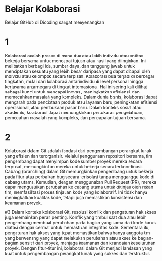 # Belajar Kolaborasi
Belajar GitHub di Dicoding sangat menyenangkan

# 1 <br>
Kolaborasi adalah proses di mana dua atau lebih individu atau entitas bekerja bersama untuk mencapai tujuan atau hasil yang diinginkan. Ini melibatkan berbagi ide, sumber daya, dan tanggung jawab untuk menciptakan sesuatu yang lebih besar daripada yang dapat dicapai oleh individu atau kelompok secara terpisah. Kolaborasi bisa terjadi di berbagai tingkatan, mulai dari kolaborasi antarindividu di level personal hingga kerjasama antarnegara di tingkat internasional. Hal ini sering kali dilihat sebagai kunci untuk mencapai inovasi, meningkatkan efisiensi, dan memecahkan masalah yang kompleks. Dalam dunia bisnis, kolaborasi dapat mengarah pada penciptaan produk atau layanan baru, peningkatan efisiensi operasional, atau pembukaan pasar baru. Dalam konteks sosial atau akademis, kolaborasi dapat memungkinkan pertukaran pengetahuan, pemecahan masalah yang kompleks, dan pencapaian tujuan bersama.

# 2
Kolaborasi dalam Git adalah fondasi dari pengembangan perangkat lunak yang efisien dan terorganisir. Melalui penggunaan repositori bersama, tim pengembang dapat menyimpan kode sumber proyek mereka secara terpusat, memungkinkan mereka untuk bekerja secara terkoordinasi. Cabang (branching) dalam Git memungkinkan pengembang untuk bekerja pada fitur atau perbaikan bug secara terisolasi tanpa mengganggu kode di cabang utama. Kemudian, dengan menggunakan Pull Request (PR), mereka dapat mengusulkan perubahan ke cabang utama untuk ditinjau oleh rekan tim, memfasilitasi proses tinjauan kode yang kolaboratif. Ini tidak hanya meningkatkan kualitas kode, tetapi juga memastikan konsistensi dan keamanan proyek.

#3
Dalam konteks kolaborasi Git, resolusi konflik dan pengaturan hak akses juga memainkan peran penting. Konflik yang timbul saat dua atau lebih pengembang membuat perubahan pada bagian yang sama dari kode harus diatasi dengan cermat untuk memastikan integritas kode. Sementara itu, pengaturan hak akses yang tepat memastikan bahwa hanya anggota tim yang berwenang yang dapat melakukan perubahan atau akses ke bagian-bagian sensitif dari proyek, menjaga keamanan dan keandalan keseluruhan proyek. Dengan fitur-fitur ini, kolaborasi dalam Git menjadi landasan yang kuat untuk pengembangan perangkat lunak yang sukses dan terstruktur.
